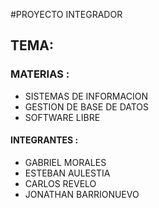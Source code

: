 #PROYECTO INTEGRADOR 
##  TEMA: 
### MATERIAS :
- 	SISTEMAS DE INFORMACION 
- 	GESTION DE BASE DE DATOS 
- 	SOFTWARE LIBRE

#### INTEGRANTES :
-	GABRIEL MORALES
-	ESTEBAN AULESTIA
-	CARLOS REVELO
-	JONATHAN BARRIONUEVO